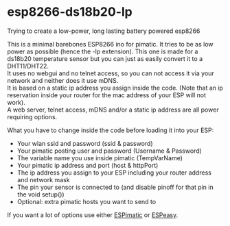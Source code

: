 # esp8266-ds18b20-lp
Trying to create a low-power, long lasting battery powered esp8266

This is a minimal barebones ESP8266 ino for pimatic. It tries to be as low power as possible (hence the -lp extension). 
This one is made for a ds18b20 temperature sensor but you can just as easily convert it to a DHT11/DHT22.<br>
It uses no webgui and no telnet access, so you can not access it via your network and neither does it use mDNS.<br>
It is based on a static ip address you assign inside the code. (Note that an ip reservation inside your router for the mac address of your ESP will not work).<br>
A web server, telnet access, mDNS and/or a static ip address are all power requiring options.

What you have to change inside the code before loading it into your ESP:
- Your wlan ssid and password (ssid & password)
- Your pimatic posting user and password (Username & Password)
- The variable name you use inside pimatic (TempVarName)
- Your pimatic ip address and port (host & httpPort)
- The ip address you assign to your ESP including your router address and network mask
- The pin your sensor is connected to (and disable pinoff for that pin in the void setup())
- Optional: extra pimatic hosts you want to send to


If you want a lot of options use either [ESPimatic](https://github.com/koffienl/ESPimatic) or [ESPeasy](http://www.esp8266.nu/index.php/ESPEasy).
